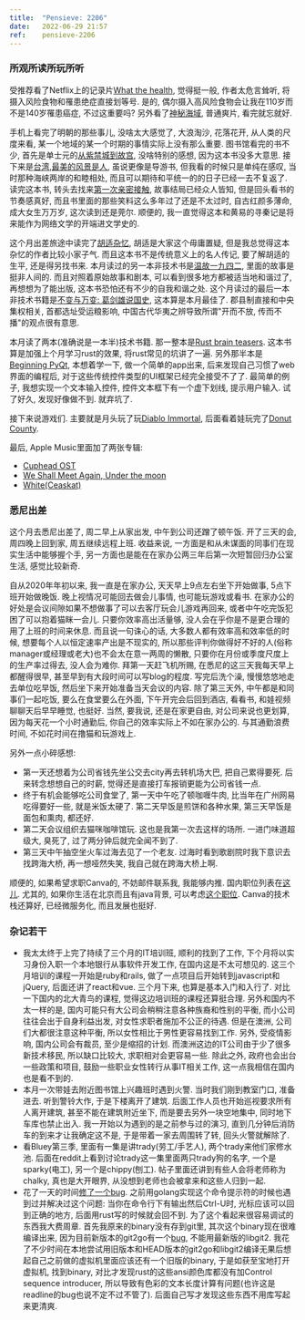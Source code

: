 ```yaml
---
title:  "Pensieve: 2206"
date:   2022-06-29 21:57
ref:    pensieve-2206
---
```


### 所观所读所玩所听

受推荐看了Netflix上的记录片[What the health](https://www.netflix.com/watch/80174177), 觉得挺一般, 作者太危言耸听, 将摄入风险食物和罹患绝症直接划等号. 是的, 偶尔摄入高风险食物会让我在110岁而不是140岁罹患癌症, 不过这重要吗? 另外看了[神秘海域](https://movie.douban.com/subject/3822687/), 普通爽片, 看完就忘就好.

手机上看完了明朝的那些事儿, 没啥太大感觉了, 大浪淘沙, 花落花开, 从人类的尺度来看, 某一个地域的某一个时期的事情实际上没有那么重要. 图书馆看完的书不少, 首先是单士元的[从紫禁城到故宫](https://book.douban.com/subject/26981402/), 没啥特别的感想, 因为这本书没多大意思. 接下来是[台湾,最美的风景是人](https://book.douban.com/subject/20507213/), 虽说更像是导游书, 但我看的时候只是单纯在感叹, 当时那种海峡两岸的和睦相处, 而且可以期待和平统一的的日子已经一去不复返了. 读完这本书, 转头去找来[第一次亲密接触](https://book.douban.com/subject/1024217/), 故事结局已经众人皆知, 但是回头看书的节奏感真好, 而且书里面的那些笑料这么多年过了还是不太过时, 自古红颜多薄命, 成大女生万万岁, 这次读到还是莞尔. 顺便的, 我一直觉得这本和黄易的寻秦记是将来能作为网络文学的开端进文学史的.

这个月出差旅途中读完了[胡适杂忆](https://book.douban.com/subject/35364269/), 胡适是大家这个毋庸置疑, 但是我总觉得这本杂忆的作者比较小家子气. 而且这本书不是传统意义上的名人传记, 要了解胡适的生平, 还是得另找书来. 本月读过的另一本非技术书是[温故一九四二](https://book.douban.com/subject/6742588/), 里面的故事是挺非人间的. 而且对照着原始故事和剧本, 可以看到很多地方都被适当地和谐过了, 再想想为了能出版, 这本书恐怕还有不少的自我和谐之处. 这个月读过的最后一本非技术书籍是[不变与万变: 葛剑雄说国史](https://book.douban.com/subject/35219197/), 这本算是本月最佳了. 郡县制直接和中央集权相关, 首都选址受运粮影响, 中国古代华夷之辨导致所谓"开而不放, 传而不播"的观点很有意思.

本月读了两本(准确说是一本半)技术书籍. 那一整本是[Rust brain teasers](https://learning.oreilly.com/library/view/rust-brain-teasers/9781680509564/). 这本书算是加强上个月学习rust的效果, 将rust常见的坑讲了一遍. 另外那半本是[Beginning PyQt](https://learning.oreilly.com/library/view/beginning-pyqt-a/9781484279991/), 本想着学一下, 做一个简单的app出来, 后来发现自己习惯了web界面的编程后, 对于这些传统控件类型的UI框架已经完全接受不了了. 最简单的例子, 我想实现一个文本输入控件, 控件文本框下有一个虚下划线, 提示用户输入. 试了好久, 发现好像做不到. 就弃坑了.

接下来说游戏们. 主要就是月头玩了玩[Diablo Immortal](/2022/diablo-immortal.html), 后面看着娃玩完了[Donut County](http://www.donutcounty.com).

最后, Apple Music里面加了两张专辑:

  - [Cuphead OST](https://music.apple.com/cn/album/cuphead-original-soundtrack/1305353572?l=en)
  - [We Shall Meet Again, Under the moon](https://music.apple.com/cn/album/we-shall-meet-again-under-the-moon-ep/1580933702?l=en)
  - [White(Ceaskat)](https://music.apple.com/cn/album/white-ceaskat/296161407?l=en)


### 悉尼出差

这个月去悉尼出差了, 周二早上从家出发, 中午到公司还蹭了顿午饭. 开了三天的会, 周四晚上回到家, 周五继续远程上班. 收益来说, 一方面是和从未谋面的同事们在现实生活中能够握个手, 另一方面也是能在在家办公两三年后第一次短暂回归办公室生活, 感觉比较新奇.

自从2020年年初以来, 我一直是在家办公, 天天早上9点左右坐下开始做事, 5点下班开始做晚饭. 晚上视情况可能回去做会儿事情, 也可能玩游戏或看书. 在家办公的好处是会议间隙如果不想做事了可以去客厅玩会儿游戏再回来, 或者中午吃完饭犯困了可以抱着猫眯一会儿. 只要你效率高出活量够, 没人会在乎你是不是更合理的用了上班的时间来休息. 而且说一句诛心的话, 大多数人都有效率高和效率低的时候, 想要每个人以恒定速率产出是不现实的, 所以那些评判你做得好不好的人(俗称manager或经理或老大)也不会太在意一两周的懒散, 只要你在月份或季度尺度上的生产率过得去, 没人会为难你. 拜第一天赶飞机所赐, 在悉尼的这三天我每天早上都醒得很早, 甚至早到有大段时间可以写blog的程度. 写完后洗个澡, 慢慢悠悠地走去单位吃早饭, 然后坐下来开始准备当天会议的内容. 除了第三天外, 中午都是和同事们一起吃饭, 要么在食堂要么在外面, 下午开完会后回到酒店, 看看书, 和娃视频聊聊天后早早睡觉, 也挺好. 当然, 要我说, 还是在家更自由, 对公司来说也更划算, 因为每天花一个小时通勤后, 你自己的效率实际上不如在家办公的. 与其通勤浪费时间, 不如花时间在撸猫和玩游戏上.

另外一点小碎感想:

- 第一天还想着为公司省钱先坐公交去city再去转机场大巴, 把自己累得要死. 后来转念想想自己的时薪, 觉得还是直接打车报销更能为公司省钱一点.
- 终于有机会能够吃公司食堂了, 第一天中午吃了顿咖喱牛肉,  比当年在广州网易吃得要好一些, 就是米饭太硬了. 第二天早饭是煎饼和各种水果, 第三天早饭是面包和熏肉, 都还好.
- 第二天会议组织去猫咪咖啡馆玩. 这也是我第一次去这样的场所. 一进门味道超级大, 臭死了, 过了两分钟后就完全闻不到了.
- 第三天中午抽空坐火车过海去见了一个老友. 过海时看到歌剧院时我下意识去找跨海大桥, 再一想哑然失笑, 我自己就在跨海大桥上啊.

顺便的, 如果希望求职Canva的, 不妨邮件联系我, 我能够内推. 国内职位列表在[这儿](https://www.canva.cn/careers/). 尤其的, 如果你生活在北京而且有java背景, 可以考虑[这个职位](https://www.canva.cn/learn/beijing-java-software-engineer/). Canva的技术栈还算好, 已经微服务化, 而且发展也挺好.

### 杂记若干

- 我太太终于上完了持续了三个月的IT培训班, 顺利的找到了工作, 下个月将以实习身份入职一个本地银行从事软件开发工作, 在国内这是不太可想见的. 这三个月培训的课程一开始是ruby和rails, 做了一点项目后开始转到javascript和jQuery, 后面还讲了react和vue. 三个月下来, 也算是基本入门和入行了. 对比一下国内的北大青鸟的课程, 觉得这边培训班的课程还算挺合理. 另外和国内不太一样的是, 国内可能只有大公司会稍稍注意各种族裔和性别的平衡, 而小公司往往会出于自身利益出发, 对女性求职者施加不公正的待遇. 但是在澳洲, 公司们大都很注意这种平衡, 所以女性相比于男性更容易找到工作. 另外, 受疫情影响, 国内公司会有裁员, 至少是缩招的计划. 而澳洲这边的IT公司由于少了很多新技术移民, 所以缺口比较大, 求职相对会更容易一些. 除此之外, 政府也会出台一些政策和项目, 鼓励一些职业女性转行从事IT相关工作, 这一点我相信在国内也是看不到的.
- 本月一次带娃去附近图书馆上兴趣班时遇到火警. 当时我们刚到教室门口, 准备进去. 听到警铃大作, 于是下楼离开了建筑. 后面工作人员也开始巡视要求所有人离开建筑, 甚至不能在建筑附近坐下, 而是要去另外一块空地集中, 同时地下车库也禁止出入. 我一开始以为遇到的是之前参与过的演习, 直到几分钟后消防车的到来才让我确定这不是, 于是带着一家去周围转了转, 回头火警就解除了.
- 看Bluey第三季, 里面有一集是讲trady(劳工/手艺人), 两个trady来他们家修水池. 后面在reddit上看到讨论trady这一集里面两只trady狗的名字, 一个是sparky(电工), 另一个是chippy(刨工). 帖子里面还讲到有些人会将老师称为chalky, 真也是大开眼界, 从没想到老师也会被拿来和这些人归到一起.
- 花了一天的时间[修了一个bug](https://github.com/xiaket/etc/commit/138619afe8e8a5cb7177969407a1bcc211a10129#diff-2134674c5a865338dd6617226b8d8fb8f64dc8f3ed901c413ef916886dacdd9d). 之前用golang实现这个命令提示符的时候也遇到过并解决过这个问题: 当你在命令行下有输出然后Ctrl-U时, 光标应该可以回到正确的地方, 后面用rust写的时候就会回不到. 为了这个看起来很容易调试的东西我大费周章. 首先我原来的binary没有存到git里, 其次这个binary现在很难编译出来, 因为目前新版本的git2go有一个[bug](https://github.com/libgit2/git2go/issues/899#issuecomment-1100688401), 不能用最新版的libgit2. 我花了不少时间在本地尝试用旧版本和HEAD版本的git2go和libgit2编译无果后想起自己之前做的虚拟机里面应该还有一个旧版的binary, 于是如获至宝地打开虚拟机, 找到binary, 对比才发现rust的这些ansi颜色库都没有加Control sequence introducer, 所以导致有色彩的文本长度计算有问题(也许这是readline的bug也说不定不过不管了). 后面自己写才发现这些东西不用库写起来更清爽.
